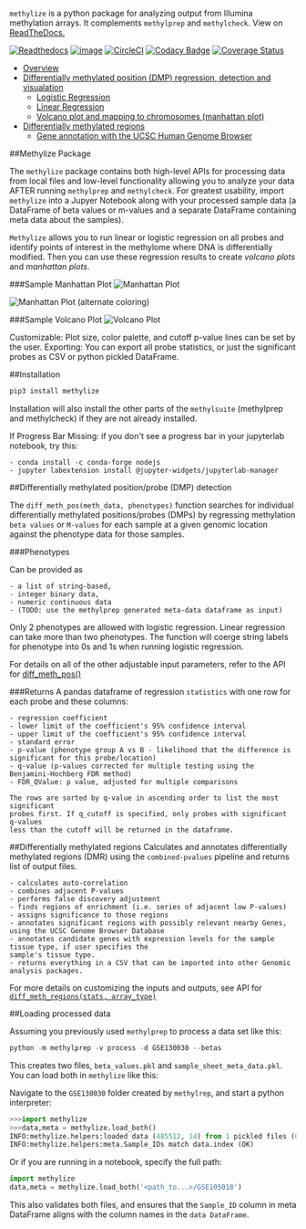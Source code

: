 `methylize` is a python package for analyzing output from Illumina methylation arrays. It complements `methylprep` and `methylcheck`. View on [ReadTheDocs.](https://life-epigenetics-methylize.readthedocs-hosted.com/en/latest/)

[![Readthedocs](https://readthedocs.com/projects/life-epigenetics-methylize/badge/?version=latest)](https://life-epigenetics-methylize.readthedocs-hosted.com/en/latest/) [![image](https://img.shields.io/pypi/l/pipenv.svg)](https://python.org/pypi/pipenv) [![CircleCI](https://circleci.com/gh/FoxoTech/methylize/tree/master.svg?style=shield)](https://circleci.com/gh/FoxoTech/methylize/tree/master) [![Codacy Badge](https://app.codacy.com/project/badge/Grade/099d26465bd64c2387afa063810a13e6)](https://www.codacy.com/gh/FoxoTech/methylize/dashboard?utm_source=github.com&amp;utm_medium=referral&amp;utm_content=FOXOBioScience/methylize&amp;utm_campaign=Badge_Grade) [![Coverage Status](https://coveralls.io/repos/github/FoxoTech/methylize/badge.svg?branch=master)](https://coveralls.io/github/FoxoTech/methylize?branch=master)

- [Overview](README.md)
- [Differentially methylated position (DMP) regression, detection and visualation](docs/demo_diff_meth_pos.ipynb)
  - [Logistic Regression](docs/demo_diff_meth_pos.html#Testing-logistic-regression)
  - [Linear Regression](docs/demo_diff_meth_pos.html#Testing-linear-regression)
  - [Volcano plot and mapping to chromosomes (manhattan plot)](docs/demo_diff_meth_pos.html#Testing-Manhattan-plot-visualizations)
- [Differentially methylated regions](docs/diff_meth_regions.md)
  - [Gene annotation with the UCSC Human Genome Browser](docs/diff_meth_regions.html#gene-annotation-with-ucsc-genome-browser)

##Methylize Package

The `methylize` package contains both high-level APIs for processing data from local files and low-level functionality allowing you to analyze your data AFTER running `methylprep` and `methylcheck`. For greatest usability, import `methylize` into a Jupyer Notebook along with your processed sample data (a DataFrame of beta values or m-values and a separate DataFrame containing meta data about the samples).

`Methylize` allows you to run linear or logistic regression on all probes and identify points of interest in the methylome where DNA is differentially modified. Then you can use these regression results to create *volcano plots* and *manhattan plots*.

###Sample Manhattan Plot
![Manhattan Plot](https://github.com/FoxoTech/methylize/blob/master/docs/manhattan_example.png?raw=true)

![Manhattan Plot (alternate coloring)](https://github.com/FoxoTech/methylize/blob/master/docs/manhattan_example2.png?raw=true)

###Sample Volcano Plot
![Volcano Plot](https://github.com/FoxoTech/methylize/blob/master/docs/volcano_example.png?raw=true)

Customizable: Plot size, color palette, and cutoff p-value lines can be set by the user.
Exporting: You can export all probe statistics, or just the significant probes as CSV or python pickled DataFrame.

##Installation

```python
pip3 install methylize
```

Installation will also install the other parts of the `methylsuite` (methylprep and methylcheck) if they are not already installed.

If Progress Bar Missing:
    if you don't see a progress bar in your jupyterlab notebook, try this:

    - conda install -c conda-forge nodejs
    - jupyter labextension install @jupyter-widgets/jupyterlab-manager


##Differentially methylated position/probe (DMP) detection

The `diff_meth_pos(meth_data, phenotypes)` function searches for individual differentially methylated positions/probes
(DMPs) by regressing methylation `beta values` or `M-values` for each sample at a given
genomic location against the phenotype data for those samples.

###Phenotypes

Can be provided as

    - a list of string-based,
    - integer binary data,
    - numeric continuous data
    - (TODO: use the methylprep generated meta-data dataframe as input)

Only 2 phenotypes are allowed with logistic regression. Linear regression can take more than two phenotypes.
The function will coerge string labels for phenotype into 0s and 1s when running logistic regression.

For details on all of the other adjustable input parameters, refer to the API for [diff_meth_pos()](docs/source/modules.html#module-methylize.diff_meth_pos)

###Returns
A pandas dataframe of regression `statistics` with one row for each probe
and these columns:

    - regression coefficient
    - lower limit of the coefficient's 95% confidence interval
    - upper limit of the coefficient's 95% confidence interval
    - standard error
    - p-value (phenotype group A vs B - likelihood that the difference is significant for this probe/location)
    - q-value (p-values corrected for multiple testing using the Benjamini-Hochberg FDR method)
    - FDR_QValue: p value, adjusted for multiple comparisons

    The rows are sorted by q-value in ascending order to list the most significant
    probes first. If q_cutoff is specified, only probes with significant q-values
    less than the cutoff will be returned in the dataframe.

##Differentially methylated regions
Calculates and annotates differentially methylated regions (DMR) using the `combined-pvalues` pipeline and returns list of output files.

    - calculates auto-correlation
    - combines adjacent P-values
    - performs false discovery adjustment
    - finds regions of enrichment (i.e. series of adjacent low P-values)
    - assigns significance to those regions
    - annotates significant regions with possibly relevant nearby Genes, using the UCSC Genome Browser Database
    - annotates candidate genes with expression levels for the sample tissue type, if user specifies the
    sample's tissue type.
    - returns everything in a CSV that can be imported into other Genomic analysis packages.

For more details on customizing the inputs and outputs, see API for [`diff_meth_regions(stats, array_type)`](docs/source/modules.html#module-methylize.diff_meth_regions)

##Loading processed data

Assuming you previously used `methylprep` to process a data set like this:

```python
python -m methylprep -v process -d GSE130030 --betas
```

This creates two files, `beta_values.pkl` and `sample_sheet_meta_data.pkl`. You can load both in `methylize` like this:

Navigate to the `GSE130030` folder created by `methylrep`, and start a python interpreter:
```python
>>>import methylize
>>>data,meta = methylize.load_both()
INFO:methylize.helpers:loaded data (485512, 14) from 1 pickled files (0.159s)
INFO:methylize.helpers:meta.Sample_IDs match data.index (OK)
```
Or if you are running in a notebook, specify the full path:
```python
import methylize
data,meta = methylize.load_both('<path_to...>/GSE105018')
```

This also validates both files, and ensures that the `Sample_ID` column in meta DataFrame aligns with the column names in the `data DataFrame`.
